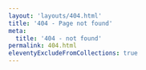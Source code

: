 ```yaml
---
layout: 'layouts/404.html'
title: '404 - Page not found'
meta:
  title: '404 - not found'
permalink: 404.html
eleventyExcludeFromCollections: true
---
```

